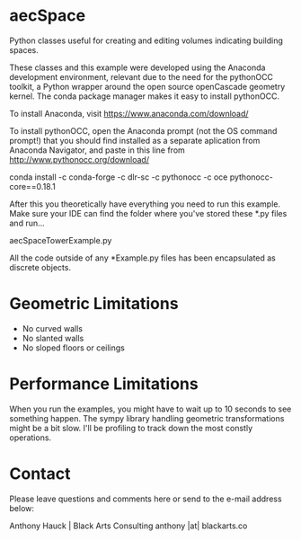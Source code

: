 # aecSpace
Python classes useful for creating and editing volumes indicating building spaces.

These classes and this example were developed using the Anaconda development
environment, relevant due to the need for the pythonOCC toolkit, a Python
wrapper around the open source openCascade geometry kernel. The conda package
manager makes it easy to install pythonOCC.

To install Anaconda, visit https://www.anaconda.com/download/

To install pythonOCC, open the Anaconda prompt (not the OS command prompt!)
that you should find installed as a separate aplication from Anaconda 
Navigator, and paste in this line from http://www.pythonocc.org/download/

conda install -c conda-forge -c dlr-sc -c pythonocc -c oce pythonocc-core==0.18.1

After this you theoretically have everything you need to run this example.
Make sure your IDE can find the folder where you've stored these *.py files and run...

aecSpaceTowerExample.py

All the code outside of any *Example.py files has been encapsulated as discrete objects.

# Geometric Limitations

* No curved walls
* No slanted walls
* No sloped floors or ceilings

# Performance Limitations

When you run the examples, you might have to wait up to 10 seconds to see something happen.
The sympy library handling geometric transformations might be a bit slow. 
I'll be profiling to track down the most constly operations.

# Contact

Please leave questions and comments here or send to the e-mail address below:

Anthony Hauck | Black Arts Consulting
anthony |at| blackarts.co
